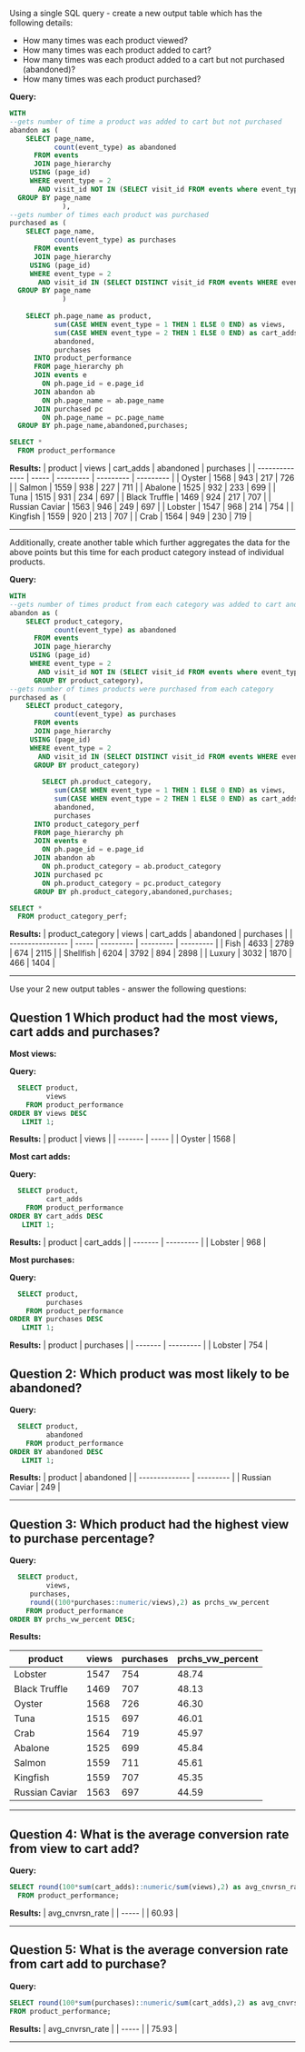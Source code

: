 Using a single SQL query - create a new output table which has the following details:

* How many times was each product viewed?
* How many times was each product added to cart?
* How many times was each product added to a cart but not purchased (abandoned)?
* How many times was each product purchased?

**Query:**
```sql
WITH 
--gets number of time a product was added to cart but not purchased
abandon as (
    SELECT page_name,
           count(event_type) as abandoned
      FROM events
      JOIN page_hierarchy
     USING (page_id)
     WHERE event_type = 2 
       AND visit_id NOT IN (SELECT visit_id FROM events where event_type =3)
  GROUP BY page_name 
             ),
--gets number of times each product was purchased
purchased as (
    SELECT page_name,
           count(event_type) as purchases
      FROM events
      JOIN page_hierarchy
     USING (page_id)
     WHERE event_type = 2 
       AND visit_id IN (SELECT DISTINCT visit_id FROM events WHERE event_type =3)
  GROUP BY page_name
             )
	
    SELECT ph.page_name as product,
           sum(CASE WHEN event_type = 1 THEN 1 ELSE 0 END) as views,
           sum(CASE WHEN event_type = 2 THEN 1 ELSE 0 END) as cart_adds,
           abandoned,
           purchases
      INTO product_performance
      FROM page_hierarchy ph
      JOIN events e
        ON ph.page_id = e.page_id
      JOIN abandon ab
        ON ph.page_name = ab.page_name 
      JOIN purchased pc
        ON ph.page_name = pc.page_name 
  GROUP BY ph.page_name,abandoned,purchases;
```

```sql
SELECT *
  FROM product_performance
```

**Results:**
| product        | views | cart_adds | abandoned | purchases |
| -------------- | ----- | --------- | --------- | --------- |
| Oyster         | 1568  | 943       | 217       | 726       |
| Salmon         | 1559  | 938       | 227       | 711       |
| Abalone        | 1525  | 932       | 233       | 699       |
| Tuna           | 1515  | 931       | 234       | 697       |
| Black Truffle  | 1469  | 924       | 217       | 707       |
| Russian Caviar | 1563  | 946       | 249       | 697       |
| Lobster        | 1547  | 968       | 214       | 754       |
| Kingfish       | 1559  | 920       | 213       | 707       |
| Crab           | 1564  | 949       | 230       | 719       |

------------------------------------------

Additionally, create another table which further aggregates the data for the above points but this time for each product category instead of individual products.

**Query:**
```sql
WITH 
--gets number of times product from each category was added to cart and not purchased 
abandon as (
	SELECT product_category,
	       count(event_type) as abandoned
	  FROM events
	  JOIN page_hierarchy
	 USING (page_id)
	 WHERE event_type = 2 
	   AND visit_id NOT IN (SELECT visit_id FROM events where event_type =3)
      GROUP BY product_category),
--gets number of times products were purchased from each category
purchased as (
	SELECT product_category,
	       count(event_type) as purchases
	  FROM events
	  JOIN page_hierarchy
	 USING (page_id)
	 WHERE event_type = 2 
	   AND visit_id IN (SELECT DISTINCT visit_id FROM events WHERE event_type =3)
      GROUP BY product_category)
	
        SELECT ph.product_category,
	       sum(CASE WHEN event_type = 1 THEN 1 ELSE 0 END) as views,
	       sum(CASE WHEN event_type = 2 THEN 1 ELSE 0 END) as cart_adds,
	       abandoned,
	       purchases
	  INTO product_category_perf
	  FROM page_hierarchy ph
	  JOIN events e
	    ON ph.page_id = e.page_id
	  JOIN abandon ab
	    ON ph.product_category = ab.product_category 
	  JOIN purchased pc
	    ON ph.product_category = pc.product_category 
      GROUP BY ph.product_category,abandoned,purchases;
```

```sql
SELECT *
  FROM product_category_perf;
```

**Results:**
| product_category | views | cart_adds | abandoned | purchases |
| ---------------- | ----- | --------- | --------- | --------- |
| Fish             | 4633  | 2789      | 674       | 2115      |
| Shellfish        | 6204  | 3792      | 894       | 2898      |
| Luxury           | 3032  | 1870      | 466       | 1404      |

--------------------------------------------


Use your 2 new output tables - answer the following questions:

**Question 1**
Which product had the most views, cart adds and purchases?
-----
**Most views:**

**Query:**
```sql
  SELECT product,
         views
    FROM product_performance
ORDER BY views DESC
   LIMIT 1;
```

**Results:**
| product | views |
| ------- | ----- |
| Oyster  | 1568  |


**Most cart adds:**

**Query:**
```sql
  SELECT product, 
         cart_adds
    FROM product_performance
ORDER BY cart_adds DESC
   LIMIT 1;
```

**Results:**
| product | cart_adds |
| ------- | --------- |
| Lobster | 968       |

**Most purchases:**

**Query:**
```sql
  SELECT product,
         purchases
    FROM product_performance
ORDER BY purchases DESC
   LIMIT 1;
```

**Results:**
| product | purchases |
| ------- | --------- |
| Lobster | 754       |


**Question 2:**
Which product was most likely to be abandoned?
-----

**Query:**
```sql
  SELECT product,
         abandoned
    FROM product_performance
ORDER BY abandoned DESC
   LIMIT 1;
```

**Results:**
| product        | abandoned |
| -------------- | --------- |
| Russian Caviar | 249       |

----------

**Question 3:**
Which product had the highest view to purchase percentage?
-------

**Query:**
```sql
  SELECT product,
         views,
	 purchases,
	 round((100*purchases::numeric/views),2) as prchs_vw_percent
    FROM product_performance
ORDER BY prchs_vw_percent DESC;
```

**Results:**

| product        | views | purchases | prchs_vw_percent |
| -------------- | ----- | --------- | ---------------- |
| Lobster        | 1547  | 754       | 48.74            |
| Black Truffle  | 1469  | 707       | 48.13            |
| Oyster         | 1568  | 726       | 46.30            |
| Tuna           | 1515  | 697       | 46.01            |
| Crab           | 1564  | 719       | 45.97            |
| Abalone        | 1525  | 699       | 45.84            |
| Salmon         | 1559  | 711       | 45.61            |
| Kingfish       | 1559  | 707       | 45.35            |
| Russian Caviar | 1563  | 697       | 44.59            |

-------------------------------

**Question 4:**
What is the average conversion rate from view to cart add?
-------

**Query:**
```sql
SELECT round(100*sum(cart_adds)::numeric/sum(views),2) as avg_cnvrsn_rate
  FROM product_performance;
```
**Results:**
| avg_cnvrsn_rate |
| ----- |
| 60.93 |

-------------------------

**Question 5:**
What is the average conversion rate from cart add to purchase?
------

**Query:**
```sql
SELECT round(100*sum(purchases)::numeric/sum(cart_adds),2) as avg_cnvrsn_rate
FROM product_performance;
```

**Results:**
| avg_cnvrsn_rate |
| ----- |
| 75.93 |

----------------------------





